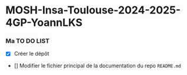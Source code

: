 # MOSH-Insa-Toulouse-2024-2025-4GP-YoannLKS

### Ma TO DO LIST ###

- [X] Créer le dépôt
- [] Modifier le fichier principal de la documentation du repo `README.md`
